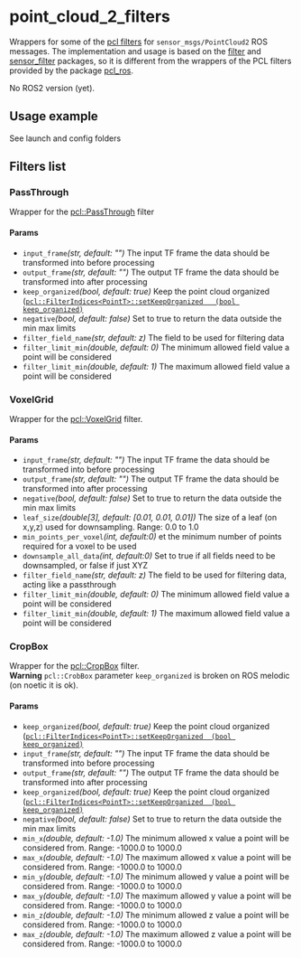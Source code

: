 # point_cloud_2_filters
Wrappers for some of the [pcl filters](https://pointclouds.org/documentation/group__filters.html) for `sensor_msgs/PointCloud2` ROS messages. The implementation and usage is based on the [filter](https://wiki.ros.org/filters) and [sensor_filter](https://wiki.ros.org/sensor_filters) packages, so it is different from the wrappers of the PCL filters provided by the package [pcl_ros](https://wiki.ros.org/pcl_ros/Tutorials/filters).

No ROS2 version (yet).

## Usage example
See launch and config folders

## Filters list
### PassThrough
Wrapper for the [pcl::PassThrough](https://pointclouds.org/documentation/classpcl_1_1_pass_through_3_01pcl_1_1_p_c_l_point_cloud2_01_4.html) filter 
#### Params
-  `input_frame`*(str, default: "")* The input TF frame the data should be transformed into before processing
-  `output_frame`*(str, default: "")* The output TF frame the data should be transformed into after processing
-  `keep_organized`*(bool, default: true)* Keep the point cloud organized ([`pcl::FilterIndices<PointT>::setKeepOrganized	(bool keep_organized)`](https://pointclouds.org/documentation/classpcl_1_1_filter_indices.html#a21eb00357056c0cc432cd03afa84d08c)
-  `negative`*(bool, default: false)* Set to true to return the data outside the min max limits
-  `filter_field_name`*(str, default: z)* The field to be used for filtering data
-  `filter_limit_min`*(double, default: 0)* The minimum allowed field value a point will be considered
-  `filter_limit_min`*(double, default: 1)* The maximum allowed field value a point will be considered

### VoxelGrid
Wrapper for the [pcl::VoxelGrid](https://pointclouds.org/documentation/classpcl_1_1_voxel_grid.html) filter.  
#### Params
-  `input_frame`*(str, default: "")* The input TF frame the data should be transformed into before processing
-  `output_frame`*(str, default: "")* The output TF frame the data should be transformed into after processing
-  `negative`*(bool, default: false)* Set to true to return the data outside the min max limits
-  `leaf_size`*(double[3], default: [0.01, 0.01, 0.01])* The size of a leaf (on x,y,z) used for downsampling. Range: 0.0 to 1.0
-  `min_points_per_voxel`*(int, default:0)* et the minimum number of points required for a voxel to be used
-  `downsample_all_data`*(int, default:0)* Set to true if all fields need to be downsampled, or false if just XYZ
-  `filter_field_name`*(str, default: z)* The field to be used for filtering data, acting like a passthrough
-  `filter_limit_min`*(double, default: 0)* The minimum allowed field value a point will be considered
-  `filter_limit_min`*(double, default: 1)* The maximum allowed field value a point will be considered

### CropBox
Wrapper for the [pcl::CropBox](https://pointclouds.org/documentation/classpcl_1_1_crop_box_3_01pcl_1_1_p_c_l_point_cloud2_01_4.html) filter.  
**Warning** `pcl::CrobBox` parameter `keep_organized` is broken on ROS melodic (on noetic it is ok).
#### Params
-   `keep_organized`*(bool, default: true)* Keep the point cloud organized ([`pcl::FilterIndices<PointT>::setKeepOrganized	(bool keep_organized)`](https://pointclouds.org/documentation/classpcl_1_1_filter_indices.html#a21eb00357056c0cc432cd03afa84d08c)
-  `input_frame`*(str, default: "")* The input TF frame the data should be transformed into before processing
-  `output_frame`*(str, default: "")* The output TF frame the data should be transformed into after processing
-   `keep_organized`*(bool, default: true)* Keep the point cloud organized ([`pcl::FilterIndices<PointT>::setKeepOrganized	(bool keep_organized)`](https://pointclouds.org/documentation/classpcl_1_1_filter_indices.html#a21eb00357056c0cc432cd03afa84d08c)
-  `negative`*(bool, default: false)* Set to true to return the data outside the min max limits
-  `min_x`*(double, default: -1.0)* The minimum allowed x value a point will be considered from. Range: -1000.0 to 1000.0
-  `max_x`*(double, default: -1.0)* The maximum allowed x value a point will be considered from. Range: -1000.0 to 1000.0
-  `min_y`*(double, default: -1.0)* The minimum allowed y value a point will be considered from. Range: -1000.0 to 1000.0
-  `max_y`*(double, default: -1.0)* The maximum allowed y value a point will be considered from. Range: -1000.0 to 1000.0
-  `min_z`*(double, default: -1.0)* The minimum allowed z value a point will be considered from. Range: -1000.0 to 1000.0
-  `max_z`*(double, default: -1.0)* The maximum allowed z value a point will be considered from. Range: -1000.0 to 1000.0


